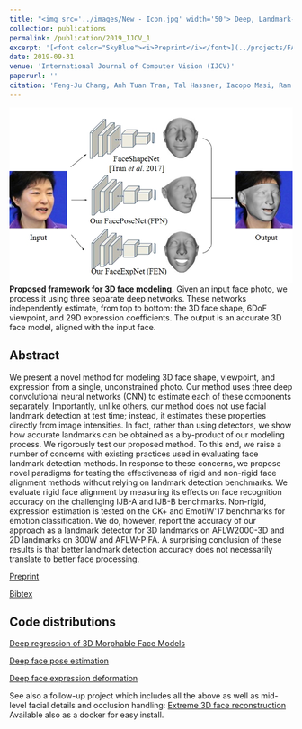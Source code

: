 ```yaml
---
title: "<img src='../images/New - Icon.jpg' width='50'> Deep, Landmark-Free FAME: Face Alignment, Modeling, and Expression Estimation"
collection: publications
permalink: /publication/2019_IJCV_1
excerpt: '[<font color="SkyBlue"><i>Preprint</i></font>](../projects/FAME/IJCV__web_revision__FAME.pdf)'
date: 2019-09-31
venue: 'International Journal of Computer Vision (IJCV)'
paperurl: ''
citation: 'Feng-Ju Chang, Anh Tuan Tran, Tal Hassner, Iacopo Masi, Ram Nevatia, and Gerard Medioni. <i>Deep, Landmark-Free FAME: Face Alignment, Modeling, and Expression Estimation.</i> International Journal of Computer Vision (IJCV), Accepted for publication<br/>'
---
```


<img src='../projects/FAME/teaser.jpg'><br/>
<b>Proposed framework for 3D face modeling.</b> Given an input face photo, we process it using three separate deep networks. These networks independently estimate, from top to bottom: the 3D face shape, 6DoF viewpoint, and 29D expression coefficients. The output is an accurate 3D face model, aligned with the input face.


Abstract
------
We present a novel method for modeling 3D face shape, viewpoint, and expression from a single, unconstrained photo. Our method uses three deep convolutional neural networks (CNN) to estimate each of these components separately. Importantly, unlike others, our method does not use facial landmark detection at test time; instead, it estimates these properties directly from image intensities. In fact, rather than using detectors, we show how accurate landmarks can be obtained as a by-product of our modeling process. We rigorously test our proposed method. To this end, we raise a number of concerns with existing practices used in evaluating face landmark detection methods. In response to these concerns, we propose novel paradigms for testing the effectiveness of rigid and non-rigid face alignment methods without relying on landmark detection benchmarks. We evaluate rigid face alignment by measuring its effects on face recognition accuracy on the challenging IJB-A and IJB-B benchmarks. Non-rigid, expression estimation is tested on the CK+ and EmotiW'17 benchmarks for emotion classification. We do, however, report the accuracy of our approach as a landmark detector for 3D landmarks on AFLW2000-3D and 2D landmarks on 300W and AFLW-PIFA. A surprising conclusion of these results is that better landmark detection accuracy does not necessarily translate to better face processing.



[Preprint](../projects/FAME/IJCV__web_revision__FAME.pdf)

[Bibtex](../projects/FAME/BibTeX.txt)


Code distributions
------
[Deep regression of 3D Morphable Face Models](https://github.com/anhttran/3dmm_cnn)

[Deep face pose estimation](https://github.com/fengju514/Face-Pose-Net)

[Deep face expression deformation](https://github.com/fengju514/Expression-Net)

See also a follow-up project which includes all the above as well as mid-level facial details and occlusion handling:
[Extreme 3D face reconstruction](https://github.com/anhttran/extreme_3d_faces) Available also as a docker for easy install.  
